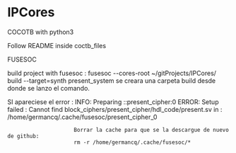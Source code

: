 # IPCores

COCOTB with python3

Follow README inside coctb_files

FUSESOC

build project with fusesoc : fusesoc --cores-root ~/gitProjects/IPCores/ build --target=synth present_system
se creara una carpeta build desde donde se lanzo el comando.

SI apareciese el error : INFO: Preparing ::present_cipher:0
                         ERROR: Setup failed : Cannot find block_ciphers/present_cipher/hdl_code/present.sv in :
	                     /home/germancq/.cache/fusesoc/present_cipher_0

                         Borrar la cache para que se la descargue de nuevo de github:
                         rm -r /home/germancq/.cache/fusesoc/*